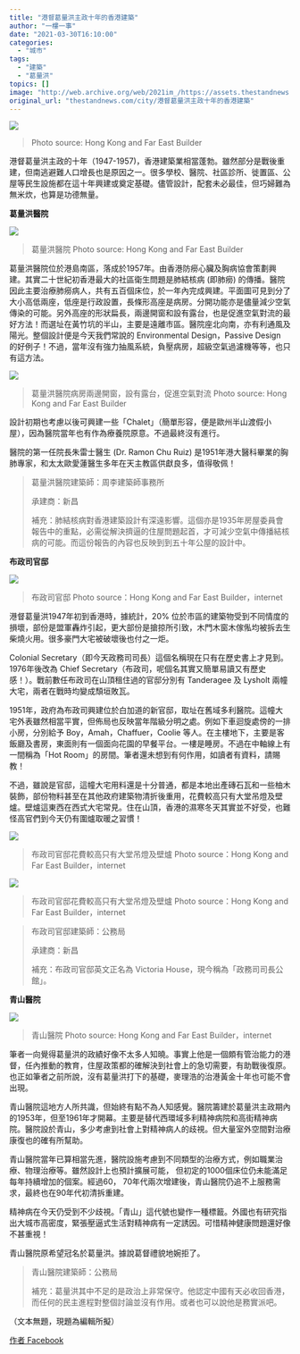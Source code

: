 ```yaml
---
title: "港督葛量洪主政十年的香港建築"
author: "一樓一事"
date: "2021-03-30T16:10:00"
categories:
  - "城市"
tags:
  - "建築"
  - "葛量洪"
topics: []
image: "http://web.archive.org/web/2021im_/https://assets.thestandnews.com/media/photos/E8919BE9878FE6B4AA_nhX3F.png"
original_url: "thestandnews.com/city/港督葛量洪主政十年的香港建築"
---
```

![](http://web.archive.org/web/2021im_/https://assets.thestandnews.com/media/photos/E8919BE9878FE6B4AA_nhX3F.png)
> Photo source: Hong Kong and Far East Builder

港督葛量洪主政的十年（1947-1957)，香港建築業相當蓬勃。雖然部分是戰後重建，但南逃避難人口增長也是原因之一。很多學校、醫院、社區診所、徙置區、公屋等民生設施都在這十年興建或奠定基礎。儘管設計，配套未必最佳，但巧婦難為無米炊，也算是功德無量。

**葛量洪醫院**

![](http://web.archive.org/web/2021im_/https://assets.thestandnews.com/media/photos/E8919BE9878FE6B4AAE986ABE999A21_VgQm7.jpeg)
> 葛量洪醫院 Photo source: Hong Kong and Far East Builder

葛量洪醫院位於港島南區，落成於1957年。由香港防癆心臟及胸病協會策劃興建。其實二十世紀初香港最大的社區衛生問題是肺結核病 (即肺癆) 的傳播。醫院因此主要治療肺癆病人，共有五百個床位，於一年內完成興建。平面圖可見到分了大小高低兩座，低座是行政設置，長條形高座是病房。分開功能亦是儘量減少空氣傳染的可能。另外高座的形狀扁長，兩邊開窗和設有露台，也是促進空氣對流的最好方法！而選址在黃竹坑的半山，主要是遠離市區。醫院座北向南，亦有利通風及陽光。整個設計便是今天我們常說的 Environmental Design，Passive Design 的好例子！不過，當年沒有強力抽風系統，負壓病房，超級空氣過濾機等等，也只有這方法。

![](http://web.archive.org/web/2021im_/https://assets.thestandnews.com/media/photos/E8919BE9878FE6B4AAE986ABE999A212_bWiGa.jpeg)
> 葛量洪醫院病房兩邊開窗，設有露台，促進空氣對流 Photo source: Hong Kong and Far East Builder

設計初期也考慮以後可興建一些「Chalet」（簡單形容，便是歐州半山渡假小屋），因為醫院當年也有作為療養院原意。不過最終沒有進行。

醫院的第一任院長朱雷士醫生 (Dr. Ramon Chu Ruiz) 是1951年港大醫科畢業的胸肺專家，和太太歐愛蓮醫生多年在天主教區供獻良多，值得敬佩！

> 葛量洪醫院建築師：周李建築師事務所
> 
> 承建商：新昌
> 
> 補充：肺結核病對香港建築設計有深遠影響。這個亦是1935年房屋委員會報告中的重點，必需從解決擠逼的住屋問題起首，才可減少空氣中傳播結核病的可能。而這份報告的內容也反映到到五十年公屋的設計中。

**布政司官邸**

![](http://web.archive.org/web/2021im_/https://assets.thestandnews.com/media/photos/E5B883E694BFE58FB8E5AE98E982B822_Ydgqp.jpeg)
> 布政司官邸 Photo source：Hong Kong and Far East Builder，internet

港督葛量洪1947年初到香港時，據統計，20% 位於市區的建築物受到不同情度的損壞，部份是盟軍轟炸引起，更大部份是搶掠所引致，木門木窗木傢俬均被拆去生柴燒火用。很多豪門大宅被破壞後也付之一炬。

Colonial Secretary（即今天政務司司長）這個名稱現在只有在歷史書上才見到。1976年後改為 Chief Secretary（布政司，呢個名其實又簡單易讀又有歷史感！）。戰前數任布政司在山頂租住過的官邸分別有 Tanderagee 及 Lysholt 兩幢大宅，兩者在戰時均變成頹垣敗瓦。

1951年，政府為布政司興建位於白加道的新官邸，取址在舊域多利醫院。這幢大宅外表雖然相當平實，但佈局也反映當年階級分明之處。例如下車迴旋處傍的一排小房，分別給予 Boy，Amah，Chaffuer，Coolie 等人。在主樓地下，主要是客飯廳及書房，東面則有一個面向花園的早餐平台。一樓是睡房。不過在中軸線上有一間稱為「Hot Room」的房間。筆者還未想到有何作用，如讀者有資料，請賜教！

不過，雖說是官邸，這幢大宅用料還是十分普通，都是本地出產磚石瓦和一些柚木裝飾，部份物料甚至在其他政府建築物清折後重用，花費較高只有大堂吊燈及壁爐。壁爐這東西在西式大宅常見。住在山頂，香港的濕寒冬天其實並不好受，也難怪高官們到今天仍有圍爐取暖之習慣！

![](http://web.archive.org/web/2021im_/https://assets.thestandnews.com/media/photos/E5B883E694BFE58FB8E5AE98E982B823_Qb7MR.jpeg)
> 布政司官邸花費較高只有大堂吊燈及壁爐 Photo source：Hong Kong and Far East Builder，internet

![](http://web.archive.org/web/2021im_/https://assets.thestandnews.com/media/photos/E5B883E694BFE58FB8E5AE98E982B824_RMFrm.jpeg)
> 布政司官邸花費較高只有大堂吊燈及壁爐 Photo source：Hong Kong and Far East Builder，internet

> 布政司官邸建築師：公務局
> 
> 承建商：新昌
> 
> 補充：布政司官邸英文正名為 Victoria House，現今稱為「政務司司長公館」。

**青山醫院**

![](http://web.archive.org/web/2021im_/https://assets.thestandnews.com/media/photos/E99D92E5B1B1E986ABE999A231_TopfH.jpeg)
> 青山醫院 Photo source: Hong Kong and Far East Builder，internet

筆者一向覺得葛量洪的政績好像不太多人知曉。事實上他是一個頗有管治能力的港督，任內推動的教育，住屋政策都的確解決到社會上的急切需要，有助戰後復原。也正如筆者之前所說，沒有葛量洪打下的基礎，麥理浩的治港黃金十年也可能不會出現。

青山醫院這地方人所共識，但始終有點不為人知感覺。醫院籌建於葛量洪主政期內的1953年，但至1961年才開幕。主要是替代西環域多利精神病院和高街精神病院。醫院設於青山，多少考慮到社會上對精神病人的歧視。但大量室外空間對治療康復也的確有所幫助。

青山醫院當年已算相當先進，醫院設施考慮到不同類型的治療方式，例如職業治療、物理治療等。雖然設計上也預計擴展可能， 但初定的1000個床位仍未能滿足每年持續增加的個案。經過60， 70年代兩次增建後，青山醫院仍追不上服務需求，最終也在90年代初清拆重建。

精神病在今天仍受到不少歧視。「青山」這代號也變作一種標籖。外國也有研究指出大城市高密度，緊張壓逼式生活對精神病有一定誘因。可惜精神健康問題還好像不甚重視！

青山醫院原希望冠名於葛量洪。據說葛督禮貌地婉拒了。

> 青山醫院建築師：公務局
> 
> 補充：葛量洪其中不足的是政治上非常保守。他認定中國有天必收回香港，而任何的民主進程對整個討論並沒有作用。或者也可以說他是務實派吧。

（文本無題，現題為編輯所擬）

[作者 Facebook](http://web.archive.org/web/20211223045926/https://www.facebook.com/%E4%B8%80%E6%A8%93%E4%B8%80%E4%BA%8B-One-Building-One-Story-102632728282038/)